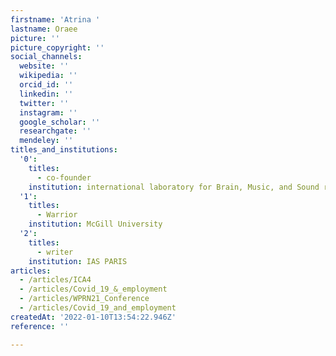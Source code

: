 ```yaml
---
firstname: 'Atrina '
lastname: Oraee
picture: ''
picture_copyright: ''
social_channels:
  website: ''
  wikipedia: ''
  orcid_id: ''
  linkedin: ''
  twitter: ''
  instagram: ''
  google_scholar: ''
  researchgate: ''
  mendeley: ''
titles_and_institutions:
  '0':
    titles:
      - co-founder
    institution: international laboratory for Brain, Music, and Sound research (BRAMS)
  '1':
    titles:
      - Warrior
    institution: McGill University
  '2':
    titles:
      - writer
    institution: IAS PARIS
articles:
  - /articles/ICA4
  - /articles/Covid_19_&_employment
  - /articles/WPRN21_Conference
  - /articles/Covid_19_and_employment
createdAt: '2022-01-10T13:54:22.946Z'
reference: ''

---
```

